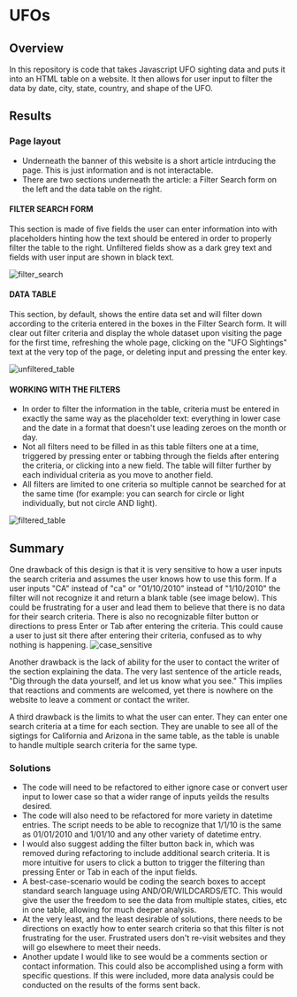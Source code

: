 # UFOs

## Overview
In this repository is code that takes Javascript UFO sighting data and puts it into an HTML table on a website.  It then allows for user input to filter the data by date, city, state, country, and shape of the UFO.


## Results
### Page layout
- Underneath the banner of this website is a short article intrducing the page.  This is just information and is not interactable.
- There are two sections underneath the article: a Filter Search form on the left and the data table on the right.

#### FILTER SEARCH FORM 
This section is made of five fields the user can enter information into with placeholders hinting how the text should be entered in order to properly filter the table to the right.  Unfiltered fields show as a dark grey text and fields with user input are shown in black text.

![filter_search](https://user-images.githubusercontent.com/102555125/186039636-663e406c-d77e-4bf8-bf1f-f82d45024e79.png)


#### DATA TABLE
This section, by default, shows the entire data set and will filter down according to the criteria entered in the boxes in the Filter Search form.  It will clear out filter criteria and display the whole dataset upon visiting the page for the first time, refreshing the whole page, clicking on the "UFO Sightings" text at the very top of the page, or deleting input and pressing the enter key.

![unfiltered_table](https://user-images.githubusercontent.com/102555125/186039665-11a1fe87-8d8f-4667-8e74-7abe36bdbe39.png)


#### WORKING WITH THE FILTERS
- In order to filter the information in the table, criteria must be entered in exactly the same way as the placeholder text: everything in lower case and the date in a format that doesn't use leading zeroes on the month or day.  
- Not all filters need to be filled in as this table filters one at a time, triggered by pressing enter or tabbing through the fields after entering the criteria, or clicking into a new field.  The table will filter further by each individual criteria as you move to another field.  
- All filters are limited to one criteria so multiple cannot be searched for at the same time (for example: you can search for circle or light individually, but not circle AND light).

![filtered_table](https://user-images.githubusercontent.com/102555125/186039675-f1473a90-4e9b-437e-b294-23371057e22b.png)




## Summary
One drawback of this design is that it is very sensitive to how a user inputs the search criteria and assumes the user knows how to use this form.  If a user inputs "CA" instead of "ca" or "01/10/2010" instead of "1/10/2010" the filter will not recognize it and return a blank table (see image below).  This could be frustrating for a user and lead them to believe that there is no data for their search criteria.  There is also no recognizable filter button or directions to press Enter or Tab after entering the criteria.  This could cause a user to just sit there after entering their criteria, confused as to why nothing is happening.
![case_sensitive](https://user-images.githubusercontent.com/102555125/186039708-0126770a-616f-4f45-99aa-e6de9c5f069c.png)

Another drawback is the lack of ability for the user to contact the writer of the section explaining the data.  The very last sentence of the article reads, "Dig through the data yourself, and let us know what you see."  This implies that reactions and comments are welcomed, yet there is nowhere on the website to leave a comment or contact the writer.

A third drawback is the limits to what the user can enter.  They can enter one search criteria at a time for each section.  They are unable to see all of the sigtings for California and Arizona in the same table, as the table is unable to handle multiple search criteria for the same type.

### Solutions
- The code will need to be refactored to either ignore case or convert user input to lower case so that a wider range of inputs yeilds the results desired.
-  The code will also need to be refactored for more variety in datetime entries.  The script needs to be able to recognize that 1/1/10 is the same as 01/01/2010 and 1/01/10 and any other variety of datetime entry.
- I would also suggest adding the filter button back in, which was removed during refactoring to include additional search criteria.  It is more intuitive for users to click a button to trigger the filtering than pressing Enter or Tab in each of the input fields.
- A best-case-scenario would be coding the search boxes to accept standard search language using AND/OR/WILDCARDS/ETC.  This would give the user the freedom to see the data from multiple states, cities, etc in one table, allowing for much deeper analysis.
-  At the very least, and the least desirable of solutions, there needs to be directions on exactly how to enter search criteria so that this filter is not frustrating for the user.  Frustrated users don't re-visit websites and they will go elsewhere to meet their needs.
- Another update I would like to see would be a comments section or contact information.  This could also be accomplished using a form with specific questions.  If this were included, more data analysis could be conducted on the results of the forms sent back.
